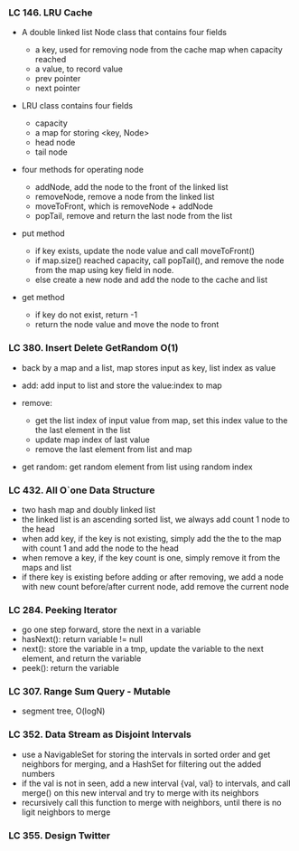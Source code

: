 ### LC 146. LRU Cache
* A double linked list Node class that contains four fields
  * a key, used for removing node from the cache map when capacity reached
  * a value, to record value
  * prev pointer
  * next pointer

* LRU class contains four fields
  * capacity
  * a map for storing \<key, Node>
  * head node
  * tail node

* four methods for operating node 
  * addNode, add the node to the front of the linked list 
  * removeNode, remove a node from the linked list 
  * moveToFront, which is removeNode + addNode
  * popTail, remove and return the last node from the list

* put method
  * if key exists, update the node value and call moveToFront()
  * if map.size() reached capacity, call popTail(), and remove the node from the map using key field in node.
  * else create a new node and add the node to the cache and list

* get method
  * if key do not exist, return -1
  * return the node value and move the node to front

### LC 380. Insert Delete GetRandom O(1)
* back by a map and a list, map stores input as key, list index as value
* add: add input to list and store the value:index to map
* remove: 
  * get the list index of input value from map, set this index value to the the last element in the list
  * update map index of last value
  * remove the last element from list and map
  
* get random: get random element from list using random index


### LC 432. All O`one Data Structure
* two hash map and doubly linked list
* the linked list is an ascending sorted list, we always add count 1 node to the head
* when add key, if the key is not existing, simply add the the to the map with count 1 and add the node to the head
* when remove a key, if the key count is one, simply remove it from the maps and list
* if there key is existing before adding or after removing, we add a node with new count before/after current node, add remove the current node 


### LC 284. Peeking Iterator
* go one step forward, store the next in a variable
* hasNext(): return variable != null
* next(): store the variable in a tmp, update the variable to the next element, and return the variable
* peek(): return the variable

### LC 307. Range Sum Query - Mutable
* segment tree, O(logN)

### LC 352. Data Stream as Disjoint Intervals
* use a NavigableSet for storing the intervals in sorted order and get neighbors for merging, and a HashSet for filtering out the added numbers
* if the val is not in seen, add a new interval {val, val} to intervals, and call merge() on this new interval and try to merge with its neighbors
* recursively call this function to merge with neighbors, until there is no ligit neighbors to merge

### LC 355. Design Twitter
  
